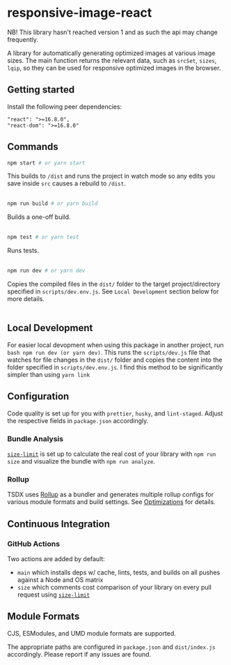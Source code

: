 # responsive-image-react

NB! This library hasn't reached version 1 and as such the api may change frequently.
 
A library for automatically generating optimized images at various image sizes. The main function returns the relevant data, such as `srcSet`, `sizes`, `lqip`, so they can be used for responsive optimized images in the browser.

## Getting started
Install the following peer dependencies:
```
"react": ">=16.8.0",
"react-dom": ">=16.8.0"
```
## Commands

```bash
npm start # or yarn start
```
This builds to `/dist` and runs the project in watch mode so any edits you save inside `src` causes a rebuild to `/dist`.
<br/><br/>

```bash
npm run build # or yarn build
```
Builds a one-off build.
<br/><br/>

```bash
npm test # or yarn test
```
Runs tests.
<br/><br/>

```bash
npm run dev # or yarn dev
```
Copies the compiled files in the `dist/` folder to the target project/directory specified in `scripts/dev.env.js`. See `Local Development` section below for more details.
<br/><br/>

## Local Development
For easier local devopment when using this package in another project, run `bash npm run dev (or yarn dev)`. This runs the `scripts/dev.js` file that watches for file changes in the `dist/` folder and copies the content into the folder specified in `scripts/dev.env.js`. I find this method to be significantly simpler than using `yarn link`

## Configuration

Code quality is set up for you with `prettier`, `husky`, and `lint-staged`. Adjust the respective fields in `package.json` accordingly.


### Bundle Analysis

[`size-limit`](https://github.com/ai/size-limit) is set up to calculate the real cost of your library with `npm run size` and visualize the bundle with `npm run analyze`.

### Rollup

TSDX uses [Rollup](https://rollupjs.org) as a bundler and generates multiple rollup configs for various module formats and build settings. See [Optimizations](#optimizations) for details.


## Continuous Integration

### GitHub Actions

Two actions are added by default:

- `main` which installs deps w/ cache, lints, tests, and builds on all pushes against a Node and OS matrix
- `size` which comments cost comparison of your library on every pull request using [`size-limit`](https://github.com/ai/size-limit)


## Module Formats

CJS, ESModules, and UMD module formats are supported.

The appropriate paths are configured in `package.json` and `dist/index.js` accordingly. Please report if any issues are found.
